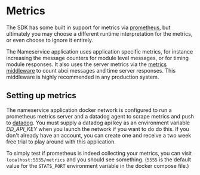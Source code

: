 # Metrics

The SDK has some built in support for metrics via [prometheus](https://prometheus.io/), but ultimately you may choose a different runtime interpretation for the metrics, or even choose to ignore it entirely.

The Nameservice application uses application specific metrics, for instance increasing the message counters for module level messages, or for timing module responses. It also uses the server metrics via the [metrics middleware](https://github.com/f-o-a-m/hs-abci/blob/master/hs-abci-extra/src/Network/ABCI/Server/Middleware/Metrics.hs) to count abci messages and time server responses. This middleware is highly recommended in any production system.

## Setting up metrics

The nameservice application docker network is configured to run a prometheus metrics server and a datadog agent to scrape metrics and push to [datadog](https://www.datadoghq.com/). You must supply a datadog api key as an environment variable *DD_API_KEY* when you launch the network if you want to do do this. If you don't already have an account, you can create one and receive a two week free trial to play around with this application.

To simply test if prometheus is indeed collecting your metrics, you can visit `localhost:5555/metrics` and you should see something. (`5555` is the default value for the `STATS_PORT` environment variable in the docker compose file.)